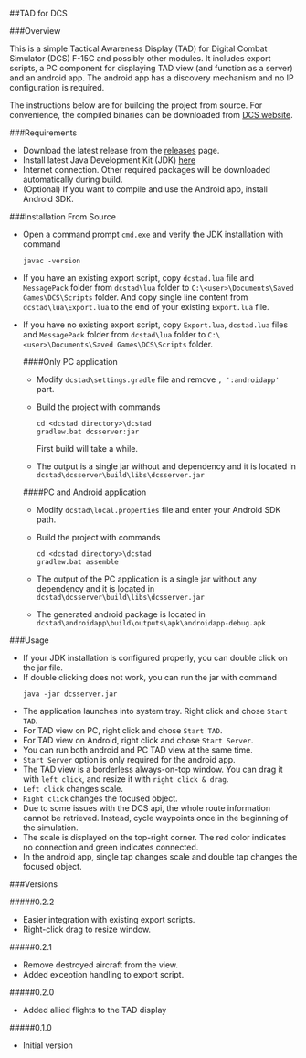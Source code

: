 ##TAD for DCS


###Overview

This is a simple Tactical Awareness Display (TAD) for Digital Combat Simulator (DCS) F-15C and possibly other modules. It includes export scripts, a PC component for displaying TAD view (and function as a server) and an android app. The android app has a discovery mechanism and no IP configuration is required. 

The instructions below are for building the project from source. For convenience, the compiled binaries can be downloaded from [DCS website](http://www.digitalcombatsimulator.com/en/files/1277731/).

###Requirements

* Download the latest release from the [releases](https://github.com/eozkucur/dcstad/releases) page.
* Install latest Java Development Kit (JDK) [here](http://www.oracle.com/technetwork/java/javase/downloads/index.html)
* Internet connection. Other required packages will be downloaded automatically during build.
* (Optional) If you want to compile and use the Android app, install Android SDK.

###Installation From Source

* Open a command prompt `cmd.exe` and verify the JDK installation with command

  ```
  javac -version
  ```

* If you have an existing export script, copy `dcstad.lua` file and `MessagePack` folder from `dcstad\lua` folder to `C:\<user>\Documents\Saved Games\DCS\Scripts` folder. And copy single line content from `dcstad\lua\Export.lua` to the end of your existing `Export.lua` file.

* If you have no existing export script, copy `Export.lua`, `dcstad.lua` files and `MessagePack` folder from `dcstad\lua` folder to `C:\<user>\Documents\Saved Games\DCS\Scripts` folder.

  ####Only PC application
  
  * Modify `dcstad\settings.gradle` file and remove `, ':androidapp'` part.
  * Build the project with commands
    
    ```
    cd <dcstad directory>\dcstad
    gradlew.bat dcsserver:jar
    ```
    
    First build will take a while.
    
  * The output is a single jar without and dependency and it is located in `dcstad\dcsserver\build\libs\dcsserver.jar`
  
  ####PC and Android application
  
  * Modify `dcstad\local.properties` file and enter your Android SDK path.
  * Build the project with commands
  
    ```
    cd <dcstad directory>\dcstad
    gradlew.bat assemble
    ```
  
  * The output of the PC application is a single jar without any dependency and it is located in `dcstad\dcsserver\build\libs\dcsserver.jar`
  * The generated android package is located in `dcstad\androidapp\build\outputs\apk\androidapp-debug.apk`
  
###Usage

* If your JDK installation is configured properly, you can double click on the jar file.
* If double clicking does not work, you can run the jar with command
  ```
  java -jar dcsserver.jar
  ```
* The application launches into system tray. Right click and chose `Start TAD`.
* For TAD view on PC, right click and chose `Start TAD`.
* For TAD view on Android, right click and chose `Start Server`.
* You can run both android and PC TAD view at the same time.
* `Start Server` option is only required for the android app.
* The TAD view is a borderless always-on-top window. You can drag it with `left click`, and resize it with `right click & drag`.
* `Left click` changes scale.
* `Right click` changes the focused object.
* Due to some issues with the DCS api, the whole route information cannot be retrieved. Instead, cycle waypoints once in the beginning of the simulation.
* The scale is displayed on the top-right corner. The red color indicates no connection and green indicates connected.
* In the android app, single tap changes scale and double tap changes the focused object.

###Versions

#####0.2.2
* Easier integration with existing export scripts.
* Right-click drag to resize window.

#####0.2.1
* Remove destroyed aircraft from the view.
* Added exception handling to export script.

#####0.2.0
* Added allied flights to the TAD display

#####0.1.0
* Initial version
